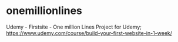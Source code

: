 # onemillionlines
Udemy - Firstsite - One million Lines
Project for Udemy; https://www.udemy.com/course/build-your-first-website-in-1-week/
